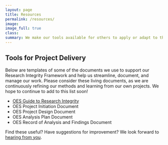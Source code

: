 ```yaml
---
layout: page
title: Resources
permalink: /resources/
image:
image_full: true
class:
summary: We make our tools available for others to apply or adapt to their own work. 
---
```

## Tools for Project Delivery

Below are templates of some of the documents we use to support our Research Integrity Framework and help us streamline, document, and manage our work. Please consider these living documents, as we are continuously refining our methods and learning from our own projects. We hope to continue to add to this list soon! 

- [OES Guide to Research Integrity]({{site.baseurl}}/assets/resources/FY18Solicitation.pdf)
- OES Project Initiation Document
- OES Project Design Document
- OES Analysis Plan Document
- OES Record of Analysis and Findings Document

Find these useful? Have suggestions for improvement? We look forward to <a href="mailto:oes@gsa.gov?subject=Approach">hearing from you</a>.
